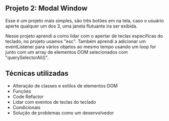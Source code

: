 Projeto 2: Modal Window
---

Esse é um projeto mais simples, são três botões em na tela, caso o usuário aperte qualquer um dos 3, uma janela flutuante ira ser exibida.

Nesse projeto aprendi a como lidar com o apertar de teclas específicas do teclado, no projeto usamos "esc". Também aprendi a adicionar um eventListener para vários objetos ao mesmo tempo usando um loop for junto com um array de elementos DOM selecionados com "querySelectorAll()".

Técnicas utilizadas
---

-	Alteração de classes e estilos de elementos DOM
-	Funções
-	Code Refactor
-	Lidar com eventos de teclas do teclado
-	Condicionais
-	Solução de problemas como um desenvolvedor
